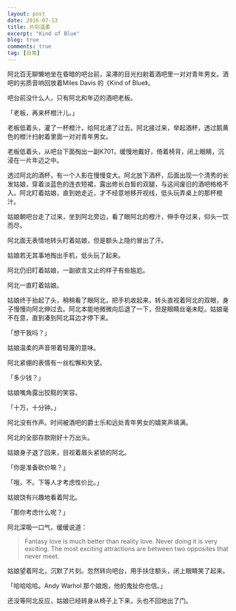 ```yaml
---
layout: post
date: 2016-07-13
title: 片刻温柔
excerpt: "Kind of Blue"
blog: true
comments: true
tag: [日常]
---
```



阿北百无聊懒地坐在昏暗的吧台前，呆滞的目光扫射着酒吧里一对对青年男女。酒吧的劣质音响回放着Miles Davis 的《Kind of Blue》。  

吧台前没什么人，只有阿北和年迈的酒吧老板。

「老板，再来杯橙汁儿。」

老板低着头，灌了一杯橙汁，给阿北递了过去。阿北接过来，举起酒杯，透过鹅黄色的橙汁扫射着里面一对对青年男女。

老板低着头，从吧台下面掏出一副K701，缓慢地戴好，倚着椅背，闭上眼睛，沉浸在一片年迈之中。

透过阿北的酒杯，有一个人影在慢慢变大。阿北放下酒杯，后面出现一个清秀的长发姑娘，穿着淡蓝色的连衣短裙，露出修长白皙的双腿，与这间废旧的酒吧格格不入。阿北盯着姑娘，直到她走近，才不经意地移开视线，低头玩弄桌上的那杯橙汁。

姑娘朝吧台走了过来，坐到阿北旁边，看了眼阿北的橙汁，伸手夺过来，仰头一饮而尽。

阿北面无表情地转头盯着姑娘，但是额头上隐约冒出了汗。

姑娘若无其事地掏出手机，低头玩了起来。

阿北仍旧盯着姑娘，一副欲言又止的样子有些尴尬。

阿北一直盯着姑娘。

姑娘终于抬起了头，稍稍看了眼阿北，把手机收起来，转头直视着阿北的双眼，身子慢慢向阿北伸过去。阿北本能地微微向后退了一下，但是眼睛丝毫未眨。姑娘毫不在意，直到凑到阿北耳边才停下来。

「想干我吗？」

姑娘温柔的声音带着轻蔑的意味。

阿北紧绷的表情有一丝松懈和失望。

「多少钱？」

姑娘嘴角露出狡黠的笑容。

「十万，十分钟。」

阿北没有作声。时间被酒吧的爵士乐和远处青年男女的嬉笑声填满。

阿北的全部存款刚好十万出头。

姑娘身子退了回来，目视着眉头紧锁的阿北。

「你是准备砍价嘛？」

「哦，不。下等人才考虑性价比。」

姑娘饶有兴趣地看着阿北。

「那你考虑什么呢？」

阿北深吸一口气，缓缓说道：

> Fantasy love is much better than reality love. Never doing it is very exciting. The most exciting attractions are between two opposites that never meet.

姑娘望着阿北，沉默了片刻。忽然转向吧台，用手扶住额头，闭上眼睛笑了起来。

「哈哈哈哈。Andy Warhol 那个娘炮，他的鬼扯你也信。」

还没等阿北反应，姑娘已经转身从椅子上下来，头也不回地出了门。